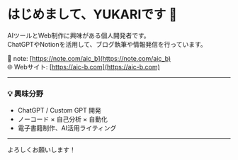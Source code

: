 # はじめまして、YUKARIです 👋

AIツールとWeb制作に興味がある個人開発者です。  
ChatGPTやNotionを活用して、ブログ執筆や情報発信を行っています。

📝 note: [https://note.com/aic_b](https://note.com/aic_b)  
🌐 Webサイト: [https://aic-b.com](https://aic-b.com)

---

### 💡 興味分野
- ChatGPT / Custom GPT 開発
- ノーコード × 自己分析 × 自動化
- 電子書籍制作、AI活用ライティング

---

よろしくお願いします！
